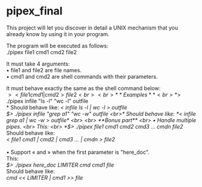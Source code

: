 # pipex_final
This project will let you discover in detail a UNIX mechanism that you already know by using it in your program.


The program will be executed as follows: <br>
./pipex file1 cmd1 cmd2 file2

It must take 4 arguments: <br>
• file1 and file2 are file names. <br>
• cmd1 and cmd2 are shell commands with their parameters. <br>

It must behave exactly the same as the shell command below: <br>
$> < file1 cmd1 | cmd2 > file2 <br>
<br>
**Examples** <br>
*$> ./pipex infile "ls -l" "wc -l" outfile <br>*
Should behave like: *< infile ls -l | wc -l > outfile* <br>
*$> ./pipex infile "grep a1" "wc -w" outfile <br>*
Should behave like: *< infile grep a1 | wc -w > outfile* <br>
<br>
**Bonus part** <br>
• Handle multiple pipes. <br>
This: <br>
*$> ./pipex file1 cmd1 cmd2 cmd3 ... cmdn file2* <br>
Should behave like: <br>
*< file1 cmd1 | cmd2 | cmd3 ... | cmdn > file2* <br>
<br>
• Support « and » when the first parameter is "here_doc". <br>
This: <br>
*$> ./pipex here_doc LIMITER cmd cmd1 file* <br>
Should behave like: <br>
*cmd << LIMITER | cmd1 >> file* <br>
